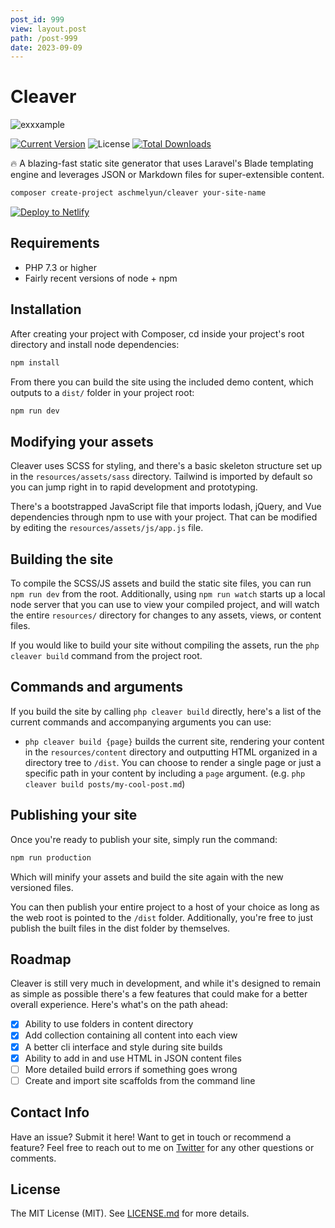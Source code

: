 ```yaml
---
post_id: 999
view: layout.post
path: /post-999
date: 2023-09-09
---
```


# Cleaver

![exxxample](https://blog.codinghorror.com/content/images/2022/01/image.png)

[![Current Version](https://img.shields.io/packagist/v/aschmelyun/cleaver.svg?style=flat-square)](https://packagist.org/packages/aschmelyun/cleaver)
![License](https://img.shields.io/github/license/aschmelyun/cleaver.svg?style=flat-square)
[![Total Downloads](https://img.shields.io/packagist/dt/aschmelyun/cleaver.svg?style=flat-square)](https://packagist.org/packages/aschmelyun/cleaver)

:fire: A blazing-fast static site generator that uses Laravel's Blade templating engine and leverages JSON or Markdown files for super-extensible content.

```bash
composer create-project aschmelyun/cleaver your-site-name
```

[![Deploy to Netlify](https://www.netlify.com/img/deploy/button.svg)](https://app.netlify.com/start/deploy?repository=https://github.com/aschmelyun/cleaver)

## Requirements
- PHP 7.3 or higher
- Fairly recent versions of node + npm 

## Installation

After creating your project with Composer, cd inside your project's root directory and install node dependencies:

```bash
npm install
```

From there you can build the site using the included demo content, which outputs to a `dist/` folder in your project root:

```bash
npm run dev
```

## Modifying your assets

Cleaver uses SCSS for styling, and there's a basic skeleton structure set up in the `resources/assets/sass` directory. Tailwind is imported by default so you can jump right in to rapid development and prototyping.

There's a bootstrapped JavaScript file that imports lodash, jQuery, and Vue dependencies through npm to use with your project. That can be modified by editing the `resources/assets/js/app.js` file.

## Building the site

To compile the SCSS/JS assets and build the static site files, you can run `npm run dev` from the root. Additionally, using `npm run watch` starts up a local node server that you can use to view your compiled project, and will watch the entire `resources/` directory for changes to any assets, views, or content files.

If you would like to build your site without compiling the assets, run the `php cleaver build` command from the project root.

## Commands and arguments

If you build the site by calling `php cleaver build` directly, here's a list of the current commands and accompanying arguments you can use:

- `php cleaver build {page}` builds the current site, rendering your content in the `resources/content` directory and outputting HTML organized in a directory tree to `/dist`. You can choose to render a single page or just a specific path in your content by including a `page` argument. (e.g. `php cleaver build posts/my-cool-post.md`)

## Publishing your site

Once you're ready to publish your site, simply run the command:

```bash
npm run production
```

Which will minify your assets and build the site again with the new versioned files.

You can then publish your entire project to a host of your choice as long as the web root is pointed to the `/dist` folder. Additionally, you're free to just publish the built files in the dist folder by themselves.

## Roadmap
Cleaver is still very much in development, and while it's designed to remain as simple as possible there's a few features that could make for a better overall experience. Here's what's on the path ahead:

- [x] Ability to use folders in content directory
- [x] Add collection containing all content into each view
- [x] A better cli interface and style during site builds
- [x] Ability to add in and use HTML in JSON content files
- [ ] More detailed build errors if something goes wrong
- [ ] Create and import site scaffolds from the command line

## Contact Info

Have an issue? Submit it here! Want to get in touch or recommend a feature? Feel free to reach out to me on [Twitter](https://twitter.com/aschmelyun) for any other questions or comments.

## License

The MIT License (MIT). See [LICENSE.md](https://github.com/aschmelyun/cleaver/blob/master/LICENSE.md) for more details.
